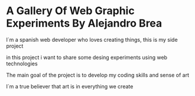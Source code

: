 # A Gallery Of Web Graphic Experiments By Alejandro Brea

I´m a spanish web developer who loves creating things, this is my side project

in this project i want to share some desing experiments using web technologies

The main goal of the project is to develop my coding skills and sense of art

I´m a true believer that art is in everything we create
